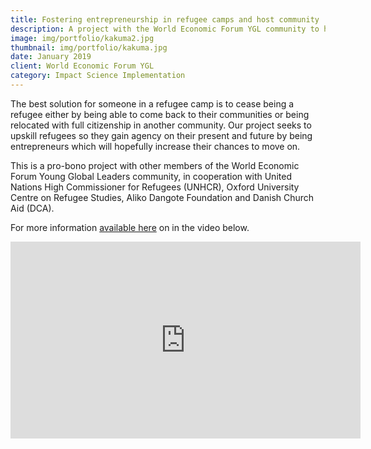 ```yaml
---
title: Fostering entrepreneurship in refugee camps and host community
description: A project with the World Economic Forum YGL community to help refugees acquire entrepreneurship skills and experience to help them solve their refugee status.
image: img/portfolio/kakuma2.jpg
thumbnail: img/portfolio/kakuma.jpg
date: January 2019
client: World Economic Forum YGL
category: Impact Science Implementation
---
```


The best solution for someone in a refugee camp is to cease being a refugee either by being able to come back to their communities or being relocated with full citizenship in another community. Our project seeks to upskill refugees so they gain agency on their present and future by being entrepreneurs which will hopefully increase their chances to move on.

This is a pro-bono project with other members of the World Economic Forum Young Global Leaders community, in cooperation with United Nations High Commissioner for Refugees (UNHCR), Oxford University Centre on Refugee Studies, Aliko Dangote Foundation and Danish Church Aid (DCA).

For more information [available here](https://www.weforum.org/our-impact/fostering-entrepreneurship-connects-refugees-with-global-economy) on in the video below.

<iframe width="560" height="315" src="https://www.youtube.com/embed/opnrjD1omLw" frameborder="0" allow="accelerometer; autoplay; encrypted-media; gyroscope; picture-in-picture" allowfullscreen></iframe>
